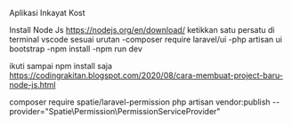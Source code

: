 Aplikasi Inkayat Kost

Install Node Js https://nodejs.org/en/download/
ketikkan satu persatu di terminal vscode
sesuai urutan
-composer require laravel/ui
-php artisan ui bootstrap
-npm install
-npm run dev

ikuti sampai npm install saja
https://codingrakitan.blogspot.com/2020/08/cara-membuat-project-baru-node-js.html

composer require spatie/laravel-permission
php artisan vendor:publish --provider="Spatie\Permission\PermissionServiceProvider"
